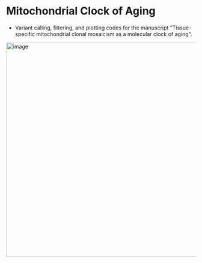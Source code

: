 # Mitochondrial Clock of Aging
- Variant calling, filtering, and plotting codes for the manuscript "Tissue-specific mitochondrial clonal mosaicism as a molecular clock of aging".


<img width="571" alt="image" src="https://github.com/xlilab/mitoclock/assets/7442902/c7c6fa6e-4645-42de-91bf-be169917be8d">



